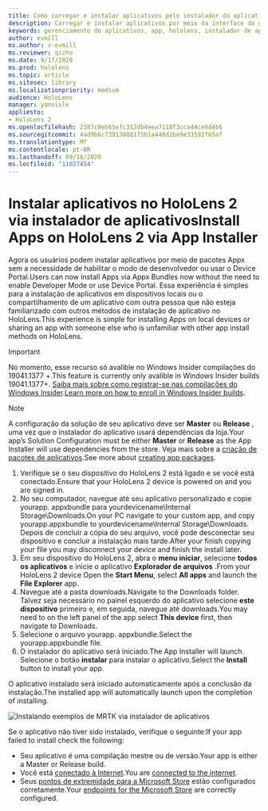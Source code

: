 ```yaml
---
title: Como carregar e instalar aplicativos pelo instalador do aplicativo HoloLens 2
description: Carregar e instalar aplicativos por meio da interface do usuário
keywords: gerenciamento de aplicativos, app, hololens, instalador de aplicativos
author: evmill
ms.author: v-evmill
ms.reviewer: qizho
ms.date: 9/17/2020
ms.prod: hololens
ms.topic: article
ms.sitesec: library
ms.localizationpriority: medium
audience: HoloLens
manager: yannisle
appliesto:
- HoloLens 2
ms.openlocfilehash: 2387c0eb65efc312db4eea7118f3cca44ce6d4b6
ms.sourcegitcommit: 4ad9b6c73913808175b1a448d2be9e33592f65af
ms.translationtype: MT
ms.contentlocale: pt-BR
ms.lasthandoff: 09/18/2020
ms.locfileid: "11027454"
---
```

# <span data-ttu-id="979d4-104">Instalar aplicativos no HoloLens 2 via instalador de aplicativos</span><span class="sxs-lookup"><span data-stu-id="979d4-104">Install Apps on HoloLens 2 via App Installer</span></span>

<span data-ttu-id="979d4-105">Agora os usuários podem instalar aplicativos por meio de pacotes Appx sem a necessidade de habilitar o modo de desenvolvedor ou usar o Device Portal.</span><span class="sxs-lookup"><span data-stu-id="979d4-105">Users can now install Apps via Appx Bundles now without the need to enable Developer Mode or use Device Portal.</span></span> <span data-ttu-id="979d4-106">Essa experiência é simples para a instalação de aplicativos em dispositivos locais ou o compartilhamento de um aplicativo com outra pessoa que não esteja familiarizado com outros métodos de instalação de aplicativo no HoloLens.</span><span class="sxs-lookup"><span data-stu-id="979d4-106">This experience is simple for installing Apps on local devices or sharing an app with someone else who is unfamiliar with other app install methods on HoloLens.</span></span> 

> [!IMPORTANT]
> <span data-ttu-id="979d4-107">No momento, esse recurso só avalible no Windows Insider compilações do 19041.1377 +.</span><span class="sxs-lookup"><span data-stu-id="979d4-107">This feature is currently only avalible in Windows Insider builds 19041.1377+.</span></span> <span data-ttu-id="979d4-108">[Saiba mais sobre como registrar-se nas compilações do Windows Insider](hololens-insider.md).</span><span class="sxs-lookup"><span data-stu-id="979d4-108">[Learn more on how to enroll in Windows Insider builds](hololens-insider.md).</span></span>

> [!NOTE]
> <span data-ttu-id="979d4-109">A configuração da solução de seu aplicativo deve ser **Master** ou **Release** , uma vez que o instalador do aplicativo usará dependências da loja.</span><span class="sxs-lookup"><span data-stu-id="979d4-109">Your app’s Solution Configuration must be either **Master** or **Release** as the App Installer will use dependencies from the store.</span></span> <span data-ttu-id="979d4-110">Veja mais sobre a [criação de pacotes de aplicativos](https://docs.microsoft.com/windows/msix/app-installer/create-appinstallerfile-vs).</span><span class="sxs-lookup"><span data-stu-id="979d4-110">See more about [creating app packages](https://docs.microsoft.com/windows/msix/app-installer/create-appinstallerfile-vs).</span></span>

1.  <span data-ttu-id="979d4-111">Verifique se o seu dispositivo do HoloLens 2 está ligado e se você está conectado.</span><span class="sxs-lookup"><span data-stu-id="979d4-111">Ensure that your HoloLens 2 device is powered on and you are signed in.</span></span>
1.  <span data-ttu-id="979d4-112">No seu computador, navegue até seu aplicativo personalizado e copie yourapp. appxbundle para yourdevicename\Internal Storage\Downloads.</span><span class="sxs-lookup"><span data-stu-id="979d4-112">On your PC navigate to your custom app, and copy yourapp.appxbundle to yourdevicename\Internal Storage\Downloads.</span></span> 
    <span data-ttu-id="979d4-113">Depois de concluir a cópia do seu arquivo, você pode desconectar seu dispositivo e concluir a instalação mais tarde.</span><span class="sxs-lookup"><span data-stu-id="979d4-113">After your finish copying your file you may disconnect your device and finish the install later.</span></span>
1.  <span data-ttu-id="979d4-114">Em seu dispositivo do HoloLens 2, abra o **menu iniciar**, selecione **todos os aplicativos** e inicie o aplicativo **Explorador de arquivos** .</span><span class="sxs-lookup"><span data-stu-id="979d4-114">From your HoloLens 2 device Open the **Start Menu**, select **All apps** and launch the **File Explorer** app.</span></span>
1.  <span data-ttu-id="979d4-115">Navegue até a pasta downloads.</span><span class="sxs-lookup"><span data-stu-id="979d4-115">Navigate to the Downloads folder.</span></span> <span data-ttu-id="979d4-116">Talvez seja necessário no painel esquerdo do aplicativo selecione **este dispositivo** primeiro e, em seguida, navegue até downloads.</span><span class="sxs-lookup"><span data-stu-id="979d4-116">You may need to on the left panel of the app select **This device** first, then navigate to Downloads.</span></span>
1.  <span data-ttu-id="979d4-117">Selecione o arquivo yourapp. appxbundle.</span><span class="sxs-lookup"><span data-stu-id="979d4-117">Select the yourapp.appxbundle file.</span></span> 
1.  <span data-ttu-id="979d4-118">O instalador do aplicativo será iniciado.</span><span class="sxs-lookup"><span data-stu-id="979d4-118">The App Installer will launch.</span></span> <span data-ttu-id="979d4-119">Selecione o botão **instalar** para instalar o aplicativo.</span><span class="sxs-lookup"><span data-stu-id="979d4-119">Select the **Install** button to install your app.</span></span> 

<span data-ttu-id="979d4-120">O aplicativo instalado será iniciado automaticamente após a conclusão da instalação.</span><span class="sxs-lookup"><span data-stu-id="979d4-120">The installed app will automatically launch upon the completion of installing.</span></span> 

![Instalando exemplos de MRTK via instalador de aplicativos](images/hololens-app-installer-picture.jpg)

<span data-ttu-id="979d4-122">Se o aplicativo não tiver sido instalado, verifique o seguinte:</span><span class="sxs-lookup"><span data-stu-id="979d4-122">If your app failed to install check the following:</span></span>
-   <span data-ttu-id="979d4-123">Seu aplicativo é uma compilação mestre ou de versão.</span><span class="sxs-lookup"><span data-stu-id="979d4-123">Your app is either a Master or Release build.</span></span>
-   <span data-ttu-id="979d4-124">Você está [conectado à Internet](hololens-network.md).</span><span class="sxs-lookup"><span data-stu-id="979d4-124">You are [connected to the internet](hololens-network.md).</span></span>
-   <span data-ttu-id="979d4-125">Seus [pontos de extremidade para a Microsoft Store](hololens-offline.md) estão configurados corretamente.</span><span class="sxs-lookup"><span data-stu-id="979d4-125">Your [endpoints for the Microsoft Store](hololens-offline.md) are correctly configured.</span></span>  

